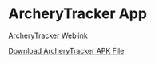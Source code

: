 <html>
<body>
    <h1>ArcheryTracker App</h1>
    <p><a href="https://fwd-sol-group.github.io/D424/">ArcheryTracker Weblink</a></p>
    <p><a href="https://fwd-sol-group.github.io/D424/archerytracker.apk" download>Download ArcheryTracker APK File</a></p>
</body>
</html>
